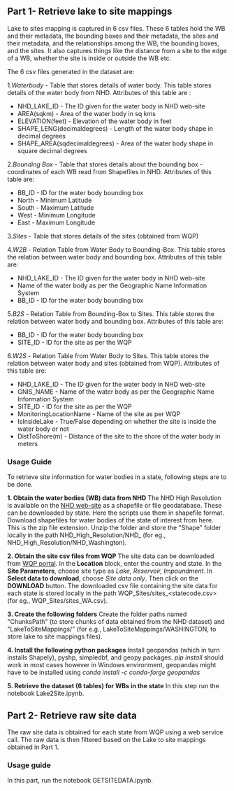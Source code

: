 ## Part 1- Retrieve lake to site mappings ##
Lake to sites mapping is captured in 6 csv files. These 6 tables hold the WB and their metadata, the bounding boxes and their metadata, the sites and their metadata, and the relationships among the WB, the bounding boxes, and the sites. It also captures things like the distance from a site to the edge of a WB, whether the site is inside or outside the WB etc.

The 6 csv files generated in the dataset are: 

1.*Waterbody* - Table that stores details of water body.
  This table stores details of the water body from NHD. Attributes of this table are :
  * NHD_LAKE_ID - The ID given for the water body in NHD web-site
  * AREA(sqkm) - Area of the water body in sq kms
  * ELEVATION(feet) - Elevation of the water body in feet
  * SHAPE_LENG(decimaldegrees) - Length of the water body shape in decimal degrees
  * SHAPE_AREA(sqdecimaldegrees) - Area of the water body shape in square decimal degrees
    
2.*Bounding Box* - Table that stores details about the bounding box - coordinates of each WB read from Shapefiles in NHD. Attributes of this table are:
  * BB_ID - ID for the water body bounding box
  * North - Minimum Latitude
  * South - Maximum Latitude
  * West - Minimum Longitude
  * East - Maximum Longitude
  
3.*Sites* - Table that stores details of the sites (obtained from WQP)

4.*W2B* - Relation Table from Water Body to Bounding-Box. This table stores the relation between water body and bounding box. Attributes of this table are:
  * NHD_LAKE_ID - The ID given for the water body in NHD web-site
  * Name of the water body as per the Geographic Name Information System
  * BB_ID - ID for the water body bounding box

5.*B2S* - Relation Table from Bounding-Box to Sites. This table stores the relation between water body and bounding box. Attributes of this table are:
  * BB_ID - ID for the water body bounding box
  * SITE_ID - ID for the site as per the WQP
  
6.*W2S* - Relation Table from Water Body to Sites. This table stores the relation between water body and sites (obtained from WQP). Attributes of this table are:
  * NHD_LAKE_ID - The ID given for the water body in NHD web-site
  * GNIS_NAME - Name of the water body as per the Geographic Name Information System
  * SITE_ID - ID for the site as per the WQP
  * MonitoringLocationName - Name of the site as per WQP
  * IsInsideLake - True/False depending on whether the site is inside the water body or not
  * DistToShore(m) - Distance of the site to the shore of the water body in meters

### Usage Guide ###

To retrieve site information for water bodies in a state, following steps are to be done.

**1. Obtain the water bodies (WB) data from NHD**
The NHD High Resolution is available on the [NHD web-site](http://prd-tnm.s3-website-us-west-2.amazonaws.com/?prefix=StagedProducts/Hydrography/NHD/State/HighResolution/Shape/) as a shapefile or file geodatabase. These can be downloaded by state. Here the scripts use them in shapefile format. Download shapefiles for water bodies of the state of interest from here. This is the zip file extension. Unzip the folder and store the "Shape" folder locally in the path NHD_High_Resolution/NHD_<state> (for eg., NHD_High_Resolution/NHD_Washington).

**2. Obtain the site csv files from WQP**
The site data can be downloaded from [WQP portal](https://www.waterqualitydata.us/portal/). In the **Location** block, enter the country and state. In the **Site Parameters**, choose site type as *Lake, Reservoir, Impoundment*. In **Select data to download**, choose *Site data only*. Then click on the **DOWNLOAD** button. 
The downloaded csv file containing the site data for each state is stored locally in the path WQP_Sites/sites_<statecode.csv> (for eg., WQP_Sites/sites_WA.csv).

**3. Create the following folders**
Create the folder paths named "ChunksPath" (to store chunks of data obtained from the NHD dataset) and "LakeToSiteMappings/<STATE>" (for e.g., LakeToSiteMappings/WASHINGTON, to store lake to site mappings files).

**4. Install the following python packages**
Install geopandas (which in turn installs Shapely), pyshp, simpledbf, and geopy packages. *pip install* should work in most cases however in Windows environment, geopandas might have to be installed using *conda install -c conda-forge geopandas*

**5. Retrieve the dataset (6 tables) for WBs in the state**
In this step run the notebook Lake2Site.ipynb. 


## Part 2- Retrieve raw site data ##
The raw site data is obtained for each state from WQP using a web service call. The raw data is then filtered based on the Lake to site mappings obtained in Part 1.

### Usage guide ###
In this part, run the notebook GETSITEDATA.ipynb.


